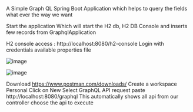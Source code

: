 A Simple Graph QL Spring Boot Application which helps to query the fields what ever the way we want

Start the application
Which will start the H2 db, H2 DB Console and inserts few records from GraphqlApplication

H2 console access : http://localhost:8080/h2-console
Login with credentials available properties file

![image](https://github.com/srss-pocs/springboot-graphql/assets/145287517/1eb9d71c-1d59-4507-bdd8-f5d42fefb5c7)

![image](https://github.com/srss-pocs/springboot-graphql/assets/145287517/27edae8c-7841-4021-8a2e-555ae406b18b)


Download https://www.postman.com/downloads/
Create a workspace Personal
Click on New
Select GraphQL API request paste http://localhost:8080/graphql
This automatically shows all api from our controller
choose the api to execute

